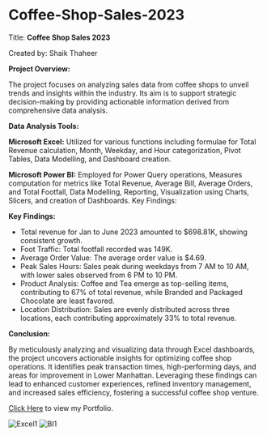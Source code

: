 # Coffee-Shop-Sales-2023

Title: **Coffee Shop Sales 2023**

Created by: Shaik Thaheer

**Project Overview:**

The project focuses on analyzing sales data from coffee shops to unveil trends and insights within the industry. Its aim is to support strategic decision-making by providing actionable information derived from comprehensive data analysis.

**Data Analysis Tools:**

**Microsoft Excel:** Utilized for various functions including formulae for Total Revenue calculation, Month, Weekday, and Hour categorization, Pivot Tables, Data Modelling, and Dashboard creation.

**Microsoft Power BI:** Employed for Power Query operations, Measures computation for metrics like Total Revenue, Average Bill, Average Orders, and Total Footfall, Data Modelling, Reporting, Visualization using Charts, Slicers, and creation of Dashboards.
Key Findings:

**Key Findings:**

* Total revenue for Jan to June 2023 amounted to $698.81K, showing consistent growth.
* Foot Traffic: Total footfall recorded was 149K.
* Average Order Value: The average order value is $4.69.
* Peak Sales Hours: Sales peak during weekdays from 7 AM to 10 AM, with lower sales observed from 6 PM to 10 PM.
* Product Analysis: Coffee and Tea emerge as top-selling items, contributing to 67% of total revenue, while Branded and Packaged Chocolate are least favored.
* Location Distribution: Sales are evenly distributed across three locations, each contributing approximately 33% to total revenue.
  
**Conclusion:**

By meticulously analyzing and visualizing data through Excel dashboards, the project uncovers actionable insights for optimizing coffee shop operations. It identifies peak transaction times, high-performing days, and areas for improvement in Lower Manhattan. Leveraging these findings can lead to enhanced customer experiences, refined inventory management, and increased sales efficiency, fostering a successful coffee shop venture.

[Click Here](https://codebasics.io/portfolio/Shaik-Thaheer) to view my Portfolio. 

![Excel1](https://github.com/thaheer17/Coffee-Shop-Sales-2023/assets/140732104/7c2828c3-a8c9-4423-988b-27eff0fce560)
![BI1](https://github.com/thaheer17/Coffee-Shop-Sales-2023/assets/140732104/a0d48645-b214-47bd-8144-b0cd1cfc1545)
